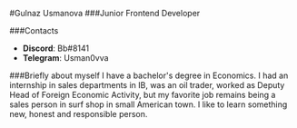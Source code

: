 #Gulnaz Usmanova
###Junior Frontend Developer

###Contacts
- **Discord**: Bb#8141
- **Telegram**: Usman0vva

###Briefly about myself
I have a bachelor's degree in Economics. I had an internship in sales departments in IB, was an oil trader,
worked as Deputy Head of Foreign Economic Activity, but my favorite job remains being a sales person 
in surf shop in small American town.
I like to learn something new, honest and responsible person.